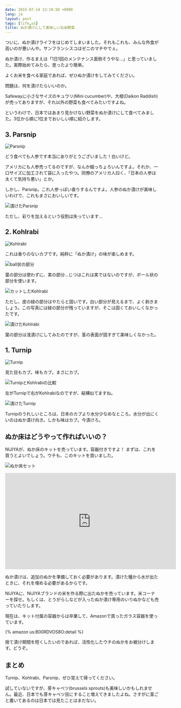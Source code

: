 ```yaml
---
date: 2015-07-14 13:19:50 +0900
lang: ja
layout: post
tags: [life,us]
title: ぬか漬けにして美味しい北米野菜
---
```


ついに、ぬか漬けライフをはじめてしまいました。それもこれも、みんな外食が高いのが悪いんや。サンフランシスコはゼニのマチやでぇ。

ぬか漬け、作るまえは「1日1回のメンテナンス面倒そうやな…」と思っていました。実際始めてみたら、思ったより簡単。

よくお米を食べる家庭であれば、ぜひぬか漬けをしてみてください。

問題は、何を漬けたらいいのか。

Safewayに小さなサイズのキュウリ(Mini cucumber)や、大根(Daikon Raddish)が売ってありますが、それ以外の野菜も食べてみたいですよね。

というわけで、日本ではあまり見かけない野菜をぬか漬けにして食べてみました。3位から順に1位までおいしい順に紹介します。

## 3. Parsnip

![Parsnip](/assets/images/entry/2015-07-13/parsnip.jpg)

どう食べても人参です本当にありがとうございました！白いけど。

アメリカにも人参売ってるのですが、なんか細っちょろいんですよ。それか、一口サイズに加工されて袋に入ったやつ。同僚のアメリカ人曰く、「日本の人参は太くて気持ち悪い」とか。

しかし、Parsnip。これ人参っぽい香りするんですよ。人参のぬか漬けが美味しいわけで、これもまさにおいしいです。

![漬けたParsnip](/assets/images/entry/2015-07-13/parsnip-duke.jpg)

ただし、彩りを加えるという役割は失っています…

## 2. Kohlrabi

![Kohlrabi](/assets/images/entry/2015-07-13/kohlrabi.jpg)

これは香りのないカブです。純粋に「ぬか漬け」の味が楽しめます。

![ball状の部分](/assets/images/entry/2015-07-13/kohlrabi-ball.jpg)

葉の部分は使わずに、実の部分…じつはこれは実ではないのですが、ボール状の部分を使います。

![カットしたKohlrabi](/assets/images/entry/2015-07-13/kohlrabi-cut.jpg)

ただし、皮の緑の部分はやたらと固いです。白い部分が見えるまで、よく剥きましょう。この写真には緑の部分が残っていますが、そこは固くておいしくなかったです。

![漬けたKohlrabi](/assets/images/entry/2015-07-13/kohlrabi-duke.jpg)

葉の部分は浅漬けにしてみたのですが、茎の表面が固すぎて美味しくなかった。

## 1. Turnip

![Turnip](/assets/images/entry/2015-07-13/turnip.jpg)

見た目もカブ。味もカブ。まさにカブ。

![TurnipとKohlrabiの比較](/assets/images/entry/2015-07-13/turnip-kohlrabi.jpg)

左がTurnipで右がKohlrabiなのですが、結構似てますね。

![漬けたTurnip](/assets/images/entry/2015-07-13/turnip-duke.jpg)

Turnipのうれしいところは、日本のカブより水分少なめなところ。水分が出にくいのはぬか漬け向き。しかも味はカブ。今漬けろ。

## ぬか床はどうやって作ればいいの？

NIJIYAが、ぬか床のキットを売っています。容器付きですよ！ まずは、これを買うとよいでしょう。ウチも、このキットを買いました。

![ぬか床セット](/assets/images/entry/2015-07-13/nijiya-nukadoko.jpg)

<iframe width="560" height="315" src="https://www.youtube.com/embed/Q7YUEDrKdlQ" frameborder="0" allowfullscreen></iframe>

ぬか漬けは、追加のぬかを準備しておく必要があります。漬けた種から水が出たときに、それを埋める必要があるからです。

NIJIYAに、NIJIYAブランドの米を作る際に出たぬかを売っています。米コーナーを探せ。もしくは、とうがらしなどが入ったぬか漬け専用のいりぬかなども売っていたりします。

現在は、キット付属の容器からは卒業して、Amazonで買ったガラス容器を使っています。

{% amazon us:B00RDVOS8O:detail %}

捨て漬け期間を短くしたいのであれば、活性化したウチのぬかをお裾分けします。どうぞ。

## まとめ

Turnip、Kohlrabi、Parsnip、ぜひ覚えて帰ってください。

試していないですが、芽キャベツ(brussels sprouts)も美味しいかもしれません。最近、日本でも芽キャベツ目にすること増えてきましたよね。さすがに茎ごと置いてあるのは日本では見たことはまだない。
